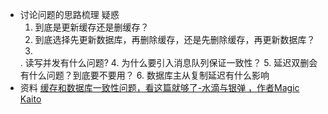 - 讨论问题的思路梳理
  疑惑
  1. 到底是更新缓存还是删缓存？
  2. 到底选择先更新数据库，再删除缓存，还是先删除缓存，再更新数据库？
  3.
  . 读写并发有什么问题?
  4. 为什么要引入消息队列保证一致性？
  5. 延迟双删会有什么问题？到底要不要用？
  6. 数据库主从复制延迟有什么影响
- 资料
  [缓存和数据库一致性问题，看这篇就够了-水滴与银弹 ，作者Magic Kaito](https://mp.weixin.qq.com/s/D4Ik6lTA_ySBOyD3waNj1w)